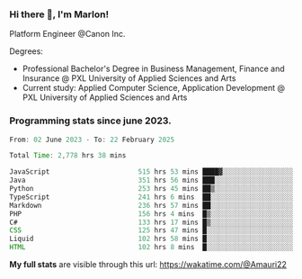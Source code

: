 
### Hi there 👋, I'm Marlon!

Platform Engineer @Canon Inc.

Degrees: 
- Professional Bachelor's Degree in Business Management, Finance and Insurance @ PXL University of Applied Sciences and Arts
- Current study: Applied Computer Science, Application Development @ PXL University of Applied Sciences and Arts

### Programming stats since june 2023.
<!--START_SECTION:waka-->

```java
From: 02 June 2023 - To: 22 February 2025

Total Time: 2,778 hrs 38 mins

JavaScript                      515 hrs 53 mins ████▓░░░░░░░░░░░░░░░░░░░░   18.16 %
Java                            351 hrs 56 mins ███░░░░░░░░░░░░░░░░░░░░░░   12.39 %
Python                          253 hrs 45 mins ██▒░░░░░░░░░░░░░░░░░░░░░░   08.93 %
TypeScript                      241 hrs 6 mins  ██░░░░░░░░░░░░░░░░░░░░░░░   08.49 %
Markdown                        236 hrs 57 mins ██░░░░░░░░░░░░░░░░░░░░░░░   08.34 %
PHP                             156 hrs 4 mins  █▒░░░░░░░░░░░░░░░░░░░░░░░   05.49 %
C#                              133 hrs 17 mins █▒░░░░░░░░░░░░░░░░░░░░░░░   04.69 %
CSS                             125 hrs 47 mins █░░░░░░░░░░░░░░░░░░░░░░░░   04.43 %
Liquid                          102 hrs 58 mins █░░░░░░░░░░░░░░░░░░░░░░░░   03.62 %
HTML                            102 hrs 8 mins  █░░░░░░░░░░░░░░░░░░░░░░░░   03.60 %
```

<!--END_SECTION:waka-->
**My full stats** are visible through this url: https://wakatime.com/@Amauri22
